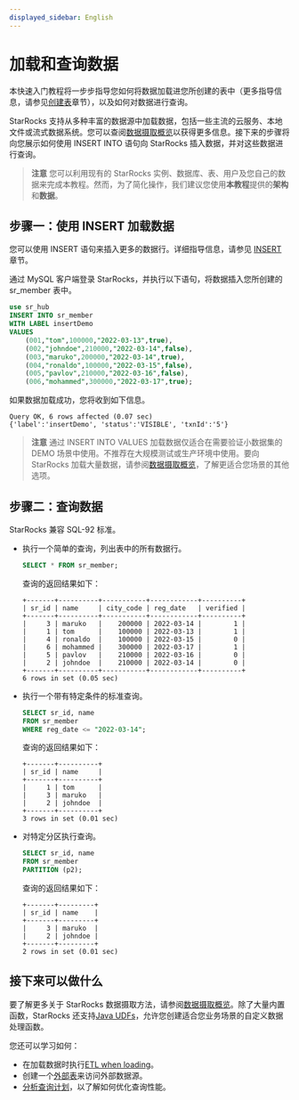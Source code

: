 ```yaml
---
displayed_sidebar: English
---
```


# 加载和查询数据

本快速入门教程将一步步指导您如何将数据加载进您所创建的表中（更多指导信息，请参见[创建表](../quick_start/Create_table.md)章节），以及如何对数据进行查询。

StarRocks 支持从多种丰富的数据源中加载数据，包括一些主流的云服务、本地文件或流式数据系统。您可以查阅[数据摄取概览](../loading/Loading_intro.md)以获得更多信息。接下来的步骤将向您展示如何使用 INSERT INTO 语句向 StarRocks 插入数据，并对这些数据进行查询。

> **注意**
> 您可以利用现有的 StarRocks 实例、数据库、表、用户及您自己的数据来完成本教程。然而，为了简化操作，我们建议您使用**本教程**提供的**架构**和**数据**。

## 步骤一：使用 INSERT 加载数据

您可以使用 INSERT 语句来插入更多的数据行。详细指导信息，请参见 [INSERT](../sql-reference/sql-statements/data-manipulation/INSERT.md) 章节。

通过 MySQL 客户端登录 StarRocks，并执行以下语句，将数据插入您所创建的 sr_member 表中。

```SQL
use sr_hub
INSERT INTO sr_member
WITH LABEL insertDemo
VALUES
    (001,"tom",100000,"2022-03-13",true),
    (002,"johndoe",210000,"2022-03-14",false),
    (003,"maruko",200000,"2022-03-14",true),
    (004,"ronaldo",100000,"2022-03-15",false),
    (005,"pavlov",210000,"2022-03-16",false),
    (006,"mohammed",300000,"2022-03-17",true);
```

如果数据加载成功，您将收到如下信息。

```Plain
Query OK, 6 rows affected (0.07 sec)
{'label':'insertDemo', 'status':'VISIBLE', 'txnId':'5'}
```

> **注意**
> 通过 INSERT INTO VALUES 加载数据仅适合在需要验证小数据集的 DEMO 场景中使用。不推荐在大规模测试或生产环境中使用。要向 StarRocks 加载大量数据，请参阅[数据摄取概览](../loading/Loading_intro.md)，了解更适合您场景的其他选项。

## 步骤二：查询数据

StarRocks 兼容 SQL-92 标准。

- 执行一个简单的查询，列出表中的所有数据行。

  ```SQL
  SELECT * FROM sr_member;
  ```

  查询的返回结果如下：

  ```Plain
  +-------+----------+-----------+------------+----------+
  | sr_id | name     | city_code | reg_date   | verified |
  +-------+----------+-----------+------------+----------+
  |     3 | maruko   |    200000 | 2022-03-14 |        1 |
  |     1 | tom      |    100000 | 2022-03-13 |        1 |
  |     4 | ronaldo  |    100000 | 2022-03-15 |        0 |
  |     6 | mohammed |    300000 | 2022-03-17 |        1 |
  |     5 | pavlov   |    210000 | 2022-03-16 |        0 |
  |     2 | johndoe  |    210000 | 2022-03-14 |        0 |
  +-------+----------+-----------+------------+----------+
  6 rows in set (0.05 sec)
  ```

- 执行一个带有特定条件的标准查询。

  ```SQL
  SELECT sr_id, name 
  FROM sr_member
  WHERE reg_date <= "2022-03-14";
  ```

  查询的返回结果如下：

  ```Plain
  +-------+----------+
  | sr_id | name     |
  +-------+----------+
  |     1 | tom      |
  |     3 | maruko   |
  |     2 | johndoe  |
  +-------+----------+
  3 rows in set (0.01 sec)
  ```

- 对特定分区执行查询。

  ```SQL
  SELECT sr_id, name 
  FROM sr_member 
  PARTITION (p2);
  ```

  查询的返回结果如下：

  ```Plain
  +-------+---------+
  | sr_id | name    |
  +-------+---------+
  |     3 | maruko  |
  |     2 | johndoe |
  +-------+---------+
  2 rows in set (0.01 sec)
  ```

## 接下来可以做什么

要了解更多关于 StarRocks 数据摄取方法，请参阅[数据摄取概览](../loading/Loading_intro.md)。除了大量内置函数，StarRocks 还支持[Java UDFs](../sql-reference/sql-functions/JAVA_UDF.md)，允许您创建适合您业务场景的自定义数据处理函数。

您还可以学习如何：

- 在加载数据时执行[ETL when loading](../loading/Etl_in_loading.md)。
- 创建一个[外部表](../data_source/External_table.md)来访问外部数据源。
- [分析查询计划](../administration/Query_planning.md)，以了解如何优化查询性能。
